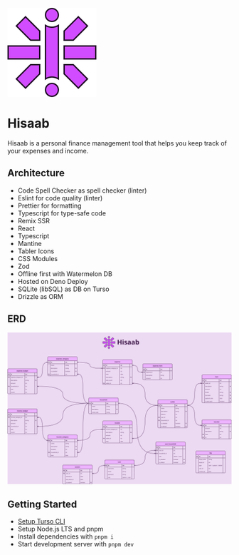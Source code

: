 ![logo](./public/logo.svg)

# Hisaab

Hisaab is a personal finance management tool that helps you keep track of your expenses and income.

## Architecture

- Code Spell Checker as spell checker (linter)
- Eslint for code quality (linter)
- Prettier for formatting
- Typescript for type-safe code
- Remix SSR
- React
- Typescript
- Mantine
- Tabler Icons
- CSS Modules
- Zod
- Offline first with Watermelon DB
- Hosted on Deno Deploy
- SQLite (libSQL) as DB on Turso
- Drizzle as ORM

## ERD

![Hisaab ERD](docs/erd.svg)

## Getting Started

- [Setup Turso CLI](https://docs.turso.tech/cli/installation)
- Setup Node.js LTS and pnpm
- Install dependencies with `pnpm i`
- Start development server with `pnpm dev`
